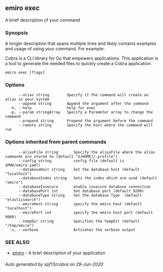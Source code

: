 ## emiro exec

A brief description of your command

### Synopsis

A longer description that spans multiple lines and likely contains examples
and usage of using your command. For example:

Cobra is a CLI library for Go that empowers applications.
This application is a tool to generate the needed files
to quickly create a Cobra application.

```
emiro exec [flags]
```

### Options

```
      --alias string        Specify if the command will create an alias in your system
      --append string       Append the argument after the command
  -h, --help                help for exec
  -p, --param stringArray   Specify a Parameter array to change the command
      --prepend string      Prepend the argument before the command
      --remote string       Specify the host where the command will run
```

### Options inherited from parent commands

```
      --aliasFile string       Specify the aliasFile where the alias commands are stored to (default "$(HOME)/.profile")
      --config string          config file (default is $PWD/emiro.yaml)
      --databaseHost string    Set the database host (default "localhost")
      --databaseIndex string   Sets the index which are used (default "emiro")
      --databaseInsecure       enable insecure database connection
      --databasePort int       Set database port (default 9200)
      --databaseType string    Set the database Type  (default "elasticsearch")
      --emiroHost string       specify the emiro host (default "localhost")
      --emiroPort int          specify the emiro host port (default 9000)
      --tempDir string         Specifies the tempDir (default "/tmp/emiro")
  -v, --verbose                Activates the verbose output
```

### SEE ALSO

* [emiro](emiro.md)	 - A brief description of your application

###### Auto generated by spf13/cobra on 29-Jun-2020
